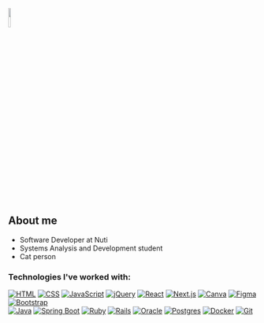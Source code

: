 <img width="10%" height="auto" src="https://github.com/user-attachments/assets/41cca196-a673-4c88-b4f5-c57b29c4087e"/>

## About me
- Software Developer at Nuti  
- Systems Analysis and Development student  
- Cat person  

### Technologies I've worked with:
[![HTML](https://img.shields.io/badge/HTML-4A5283.svg?logo=html5&logoColor=white)](#)
[![CSS](https://img.shields.io/badge/CSS-4A5283?logo=css3&logoColor=fff)](#)
[![JavaScript](https://img.shields.io/badge/JavaScript-4A5283?logo=javascript&logoColor=fff)](#)
[![jQuery](https://img.shields.io/badge/jQuery-4A5283?logo=jquery&logoColor=fff)](#)
[![React](https://img.shields.io/badge/React-4A5283.svg?logo=react&logoColor=fff)](#)
[![Next.js](https://img.shields.io/badge/Next.js-4A5283?logo=next.js&logoColor=white)](#)
[![Canva](https://img.shields.io/badge/Canva-4A5283.svg?&logo=Canva&logoColor=white)](#)
[![Figma](https://img.shields.io/badge/Figma-4A5283?logo=figma&logoColor=white)](#)
[![Bootstrap](https://img.shields.io/badge/Bootstrap-4A5283?logo=bootstrap&logoColor=fff)](#)  
[![Java](https://img.shields.io/badge/Java-4A5283.svg?logo=openjdk&logoColor=white)](#)
[![Spring Boot](https://img.shields.io/badge/Spring%20Boot-4A5283?logo=springboot&logoColor=fff)](#)
[![Ruby](https://img.shields.io/badge/Ruby-4A5283.svg?&logo=ruby&logoColor=white)](#)
[![Rails](https://img.shields.io/badge/Rails-4A5283.svg?logo=ruby-on-rails&logoColor=white)](#)
[![Oracle](https://img.shields.io/badge/Oracle-4A5283?logo=oracle&logoColor=fff)](#)
[![Postgres](https://img.shields.io/badge/Postgres-4A5283.svg?logo=postgresql&logoColor=white)](#)
[![Docker](https://img.shields.io/badge/Docker-4A5283?logo=docker&logoColor=fff)](#)
[![Git](https://img.shields.io/badge/Git-4A5283?logo=git&logoColor=fff)](#)

<!-- <img src="https://github-readme-stats.vercel.app/api/top-langs/?username=karinasasaki&layout=compact&hide_border=true&title_color=fff&text_color=fff&bg_color=0d1117"/> -->

<!-- ### Studying in this moment:
![Spring Boot](https://img.shields.io/badge/Spring_Boot-6DB33F?style=for-the-badge&logo=spring&logoColor=white)&nbsp; -->
